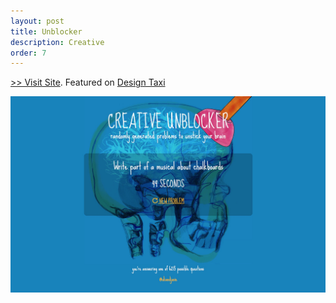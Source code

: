 ```yaml
---
layout: post
title: Unblocker
description: Creative
order: 7
---
```


[>> Visit Site](https://olifro.st/creativeunblocker). Featured on [Design Taxi](http://designtaxi.com/interstitial.html?v=1&advertiser=External&return_url=http%3A%2F%2Fdesigntaxi.com%2Fnews%2F388116%2FCreative-Unblocker-Generates-Fun-Random-Problems-To-Unstick-Your-Brain%2F)

<img alt="unblocker" src="/blog/creativeunblocker.jpg">
